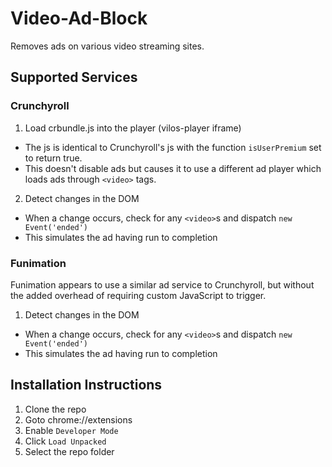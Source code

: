 # Video-Ad-Block

Removes ads on various video streaming sites.

## Supported Services
### Crunchyroll
1. Load crbundle.js into the player (vilos-player iframe)
  - The js is identical to Crunchyroll's js with the function `isUserPremium` set to return true.
  - This doesn't disable ads but causes it to use a different ad player which loads ads through `<video>` tags.
2. Detect changes in the DOM
  - When a change occurs, check for any `<video>`s and dispatch `new Event('ended')`
  - This simulates the ad having run to completion

### Funimation
Funimation appears to use a similar ad service to Crunchyroll, but without the added overhead of requiring custom JavaScript to trigger.
1. Detect changes in the DOM
  - When a change occurs, check for any `<video>`s and dispatch `new Event('ended')`
  - This simulates the ad having run to completion

## Installation Instructions
1. Clone the repo
2. Goto chrome://extensions
3. Enable `Developer Mode`
4. Click `Load Unpacked`
5. Select the repo folder
